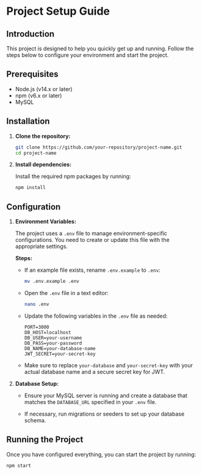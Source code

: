# Project Setup Guide

## Introduction

This project is designed to help you quickly get up and running. Follow the steps below to configure your environment and start the project.

## Prerequisites

- Node.js (v14.x or later)
- npm (v6.x or later)
- MySQL

## Installation

1. **Clone the repository:**

   ```bash
   git clone https://github.com/your-repository/project-name.git
   cd project-name
   ```

2. **Install dependencies:**

   Install the required npm packages by running:

   ```bash
   npm install
   ```

## Configuration

1. **Environment Variables:**

   The project uses a `.env` file to manage environment-specific configurations. You need to create or update this file with the appropriate settings.

   **Steps:**

   - If an example file exists, rename `.env.example` to `.env`:

     ```bash
     mv .env.example .env
     ```

   - Open the `.env` file in a text editor:

     ```bash
     nano .env
     ```

   - Update the following variables in the `.env` file as needed:

     ```
     PORT=3000
     DB_HOST=localhost
     DB_USER=your-username
     DB_PASS=your-password
     DB_NAME=your-database-name
     JWT_SECRET=your-secret-key
     ```

   - Make sure to replace `your-database` and `your-secret-key` with your actual database name and a secure secret key for JWT.

2. **Database Setup:**

   - Ensure your MySQL server is running and create a database that matches the `DATABASE_URL` specified in your `.env` file.

   - If necessary, run migrations or seeders to set up your database schema.

## Running the Project

Once you have configured everything, you can start the project by running:

```bash
npm start
```
